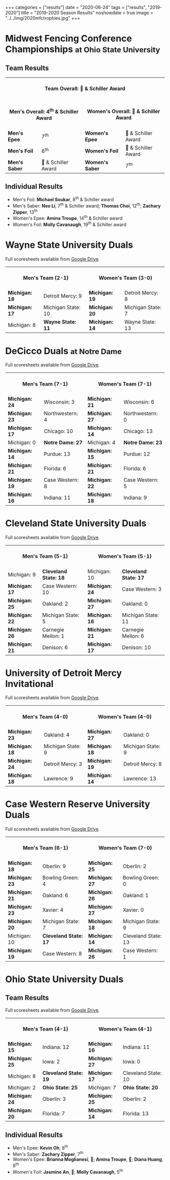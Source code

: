 +++
categories = ["results"]
date = "2020-06-24"
tags = ["results", "2019-2020"]
title = "2019-2020 Season Results"
noshowdate = true
image = "../../img/2020mfctrophies.jpg"
+++

# Midwest Fencing Conference Championships <small>at Ohio State University</small>

## Team Results
<table class="table table-striped"><tbody>
<tr><td colspan="4"><h4 align="Center"><strong>Team Overall</strong>: 🥉 & Schiller Award</h4></td></tr>
<tr><td colspan="2"><h4 align="Center"><strong>Men's Overall</strong>: 4<sup>th</sup> & Schiller Award</h4></td>
    <td colspan="2"><h4 align="Center"><strong>Women's Overall</strong>: 🥉 & Schiller Award</h4></td></tr>
<tr><td><strong>Men's Epee</strong></td><td>7<sup>th</sup></td>
    <td><strong>Women's Epee</strong></td><td>🥉 & Schiller Award</td></tr>
<tr><td><strong>Men's Foil</strong></td><td>6<sup>th</sup></td>
    <td><strong>Women's Foil</strong></td><td>🥉 & Schiller Award</td></tr>
<tr><td><strong>Men's Saber</strong></td><td>🥈 & Schiller Award</td>
    <td><strong>Women's Saber</strong></td><td>7<sup>th</sup></td></tr>
</tbody></table>

## Individual Results
- Men's Foil: **Michael Soukar**, 8<sup>th</sup> & Schiller award
- Men's Saber: **Neo Li**, 7<sup>th</sup> & Schiller award; **Thomas Choi**, 12<sup>th</sup>; **Zachary Zipper**, 13<sup>th</sup>
- Women's Epee: **Amina Troupe**, 14<sup>th</sup> & Schiller award
- Women's Foil: **Molly Cavanaugh**, 19<sup>th</sup> & Schiller award

# Wayne State University Duals
Full scoresheets available from [Google Drive](https://drive.google.com/drive/folders/13eYCZg3jn5-gNgMhlezg-e5XVGLi8iLG?usp=sharing).

<table class="table table-striped"><tbody>
<tr><td colspan="2"><h4 align="Center"><strong>Men's Team</strong> (2-1)</h4></td>  <td colspan="2"><h4 align="Center"><strong>Women's Team</strong> (3-0)</h4></td></tr>
<tr><td><strong>Michigan: 18</strong></td><td>Detroit Mercy: 9</td>                 <td><strong>Michigan: 19</strong></td><td>Detroit Mercy: 8</td></tr>
<tr><td><strong>Michigan: 17</strong></td><td>Michigan State: 10</td>               <td><strong>Michigan: 20</strong></td><td>Michigan State: 7</td></tr>
<tr><td>Michigan: 8</td><td><strong>Wayne State: 11</strong></td>                   <td><strong>Michigan: 14</strong></td><td>Wayne State: 13</td></tr>
</tbody></table>

# DeCicco Duals <small>at Notre Dame</small>
Full scoresheets available from [Google Drive](https://drive.google.com/drive/folders/1D3eymLdlF0DJQkSQ0nj-PERnk_MvsdK5?usp=sharing).

<table class="table table-striped"><tbody>
<tr><td colspan="2"><h4 align="Center"><strong>Men's Team</strong> (7-1)</h4></td>  <td colspan="2"><h4 align="Center"><strong>Women's Team</strong> (7-1)</h4></td></tr>
<tr><td><strong>Michigan: 24</strong></td><td>Wisconsin: 3</td>                     <td><strong>Michigan: 21</strong></td><td>Wisconsin: 6</td></tr>
<tr><td><strong>Michigan: 23</strong></td><td>Northwestern: 4</td>                  <td><strong>Michigan: 27</strong></td><td>Northwestern: 0</td></tr>
<tr><td><strong>Michigan: 17</strong></td><td>Chicago: 10</td>                      <td><strong>Michigan: 14</strong></td><td>Chicago: 13</td></tr>
<tr><td>Michigan: 0</td><td><strong>Notre Dame: 27</strong></td>                    <td>Michigan: 4</td><td><strong>Notre Dame: 23</strong></td></tr>
<tr><td><strong>Michigan: 14</strong></td><td>Purdue: 13</td>                       <td><strong>Michigan: 15</strong></td><td>Purdue: 12</td></tr>
<tr><td><strong>Michigan: 21</strong></td><td>Florida: 6</td>                       <td><strong>Michigan: 21</strong></td><td>Florida: 6</td></tr>
<tr><td><strong>Michigan: 19</strong></td><td>Case Western: 8</td>                  <td><strong>Michigan: 22</strong></td><td>Case Western: 5</td></tr>
<tr><td><strong>Michigan: 16</strong></td><td>Indiana: 11</td>                      <td><strong>Michigan: 18</strong></td><td>Indiana: 9</td></tr>
</tbody></table>

# Cleveland State University Duals
Full scoresheets available from [Google Drive](https://drive.google.com/file/d/1YzpVhpyJQexapfEi3e-hr1th1XO5F4o2/view?usp=sharing).

<table class="table table-striped"><tbody>
<tr><td colspan="2"><h4 align="Center"><strong>Men's Team</strong> (5-1)</h4></td>  <td colspan="2"><h4 align="Center"><strong>Women's Team</strong> (5-1)</h4></td></tr>
<tr><td>Michigan: 9</td><td><strong>Cleveland State: 18</strong></td>               <td>Michigan: 10</td><td><strong>Cleveland State: 17</strong></td></tr>
<tr><td><strong>Michigan: 17</strong></td><td>Case Western: 10</td>                 <td><strong>Michigan: 24</strong></td><td>Case Western: 3</td></tr>
<tr><td><strong>Michigan: 25</strong></td><td>Oakland: 2</td>                       <td><strong>Michigan: 27</strong></td><td>Oakland: 0</td></tr>
<tr><td><strong>Michigan: 22</strong></td><td>Michigan State: 5</td>                <td><strong>Michigan: 16</strong></td><td>Michigan State: 11</td></tr>
<tr><td><strong>Michigan: 26</strong></td><td>Carnegie Mellon: 1</td>               <td><strong>Michigan: 21</strong></td><td>Carnegie Mellon: 6</td></tr>
<tr><td><strong>Michigan: 21</strong></td><td>Denison: 6</td>                       <td><strong>Michigan: 17</strong></td><td>Denison: 10</td></tr>
</tbody></table>

# University of Detroit Mercy Invitational
Full scoresheets available from [Google Drive](https://drive.google.com/file/d/1YqoAJ9qmXVVVEE-PsHlvFZdic060Zdxj/view?usp=sharing).

<table class="table table-striped"><tbody>
<tr><td colspan="2"><h4 align="Center"><strong>Men's Team</strong> (4-0)</h4></td>  <td colspan="2"><h4 align="Center"><strong>Women's Team</strong> (4-0)</h4></td></tr>
<tr><td><strong>Michigan: 23</strong></td><td>Oakland: 4</td>                       <td><strong>Michigan: 27</strong></td><td>Oakland: 0</td></tr>
<tr><td><strong>Michigan: 18</strong></td><td>Michigan State: 9</td>                <td><strong>Michigan: 18</strong></td><td>Michigan State: 9</td></tr>
<tr><td><strong>Michigan: 24</strong></td><td>Detroit Mercy: 3</td>                 <td><strong>Michigan: 19</strong></td><td>Detroit Mercy: 8</td></tr>
<tr><td><strong>Michigan: 18</strong></td><td>Lawrence: 9</td>                      <td><strong>Michigan: 14</strong></td><td>Lawrence: 13</td></tr>
</tbody></table>

# Case Western Reserve University Duals
Full scoresheets available from [Google Drive](https://drive.google.com/drive/folders/1g-mmZeKIBQgrzWwrktHCIB2t0SuWakhQ?usp=sharing).

<table class="table table-striped"><tbody>
<tr><td colspan="2"><h4 align="Center"><strong>Men's Team</strong> (6-1)</h4></td>  <td colspan="2"><h4 align="Center"><strong>Women's Team</strong> (7-0)</h4></td></tr>
<tr><td><strong>Michigan: 18</strong></td><td>Oberlin: 9</td>                       <td><strong>Michigan: 25</strong></td><td>Oberlin: 2</td></tr>
<tr><td><strong>Michigan: 23</strong></td><td>Bowling Green: 4</td>                 <td><strong>Michigan: 27</strong></td><td>Bowling Green: 0</td></tr>
<tr><td><strong>Michigan: 21</strong></td><td>Oakland: 6</td>                 		<td><strong>Michigan: 26</strong></td><td>Oakland: 1</td></tr>
<tr><td><strong>Michigan: 23</strong></td><td>Xavier: 4</td>                        <td><strong>Michigan: 27</strong></td><td>Xavier: 0</td></tr>
<tr><td><strong>Michigan: 20</strong></td><td>Michigan State: 7</td>                <td><strong>Michigan: 18</strong></td><td>Michigan State: 9</td></tr>
<tr><td>Michigan: 10</td><td><strong>Cleveland State: 17</strong></td>              <td><strong>Michigan: 14</strong></td><td>Cleveland State: 13</td></tr>
<tr><td><strong>Michigan: 19</strong></td><td>Case Western: 8</td>                  <td><strong>Michigan: 26</strong></td><td>Case Western: 1</td></tr>
</tbody></table>

# Ohio State University Duals

## Team Results
Full scoresheets available from [Google Drive](https://drive.google.com/drive/folders/1Cl6jzEHkIm4xv5wGwb3e2D6TsXO-nve3?usp=sharing).

<table class="table table-striped"><tbody>
<tr><td colspan="2"><h4 align="Center"><strong>Men's Team</strong> (4-1)</h4></td>  <td colspan="2"><h4 align="Center"><strong>Women's Team</strong> (4-1)</h4></td></tr>
<tr><td><strong>Michigan: 15</strong></td><td>Indiana: 12</td>                <td><strong>Michigan: 16</strong></td><td>Indiana: 11</td></tr>
<tr><td><strong>Michigan: 25</strong></td><td>Iowa: 2</td>                    <td><strong>Michigan: 27</strong></td><td>Iowa: 0</td></tr>
<tr><td>Michigan: 8</td><td><strong>Cleveland State: 19</strong></td>         <td><strong>Michigan: 17</strong></td><td>Cleveland State: 10</td></tr>
<tr><td>Michigan: 2</td><td><strong>Ohio State: 25</strong></td>              <td>Michigan: 7</td><td><strong>Ohio State: 20</strong></td></tr>
<tr><td><strong>Michigan: 24</strong></td><td>Oberlin: 3</td>                 <td><strong>Michigan: 25</strong></td><td>Oberlin: 2</td></tr>
<tr><td><strong>Michigan: 20</strong></td><td>Florida: 7</td>                 <td><strong>Michigan: 14</strong></td><td>Florida: 13</td></tr>
</tbody></table>

## Individual Results
- Men's Epee: **Kevin Oh**, 8<sup>th</sup>
- Men's Saber: **Zachary Zipper**, 7<sup>th</sup>
- Women's Epee: **Brianna Moglianesi**, 🥉; **Amina Troupe**, 🥉; **Diana Huang**, 8<sup>th</sup>
- Women's Foil: **Jasmine An**, 🥉; **Molly Cavanaugh**,  5<sup>th</sup>
